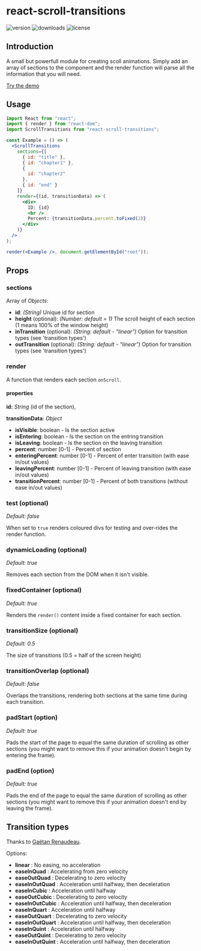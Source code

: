 # react-scroll-transitions

![version](https://img.shields.io/npm/v/react-scroll-transitions)
![downloads](https://img.shields.io/npm/dw/react-scroll-transitions)
![license](https://img.shields.io/npm/l/react-scroll-transitions)

## Introduction

A small but powerfull module for creating scoll animations. Simply add an array of sections to the component and the render function will parse all the information that you will need.

[Try the demo](https://mrvann.github.io/react-scroll-transitions)

## Usage

```jsx
import React from "react";
import { render } from "react-dom";
import ScrollTransitions from "react-scroll-transitions";

const Example = () => (
  <ScrollTransitions
    sections={[
      { id: "title" },
      { id: "chapter1" },
      {
        id: "chapter2"
      },
      { id: "end" }
    ]}
    render={(id, transitionData) => (
      <div>
        ID: {id}
        <br />
        Percent: {transitionData.percent.toFixed(2)}
      </div>
    )}
  />
);

render(<Example />, document.getElementById("root"));
```

## Props

### sections

Array of _Objects_:

- **id**: _(String)_ Unique id for section
- **height** (optional): _(Number: default = 1)_ The scroll height of each section (1 means 100% of the window height)
- **inTransition** (optional): _(String: default - "linear")_ Option for transition types (see 'transition types')
- **outTransition** (optional): _(String: default - "linear")_ Option for transition types (see 'transition types')

### render

A function that renders each section `onScroll`.

#### properties

**id:** _String_ (id of the section),

**transitionData**: _Object_

- **isVisible**: boolean - Is the section active
- **isEntering**: boolean - Is the section on the entring transition
- **isLeaving**: boolean - Is the section on the leaving transition
- **percent**: number [0-1] - Percent of section
- **enteringPercent**: number [0-1] - Percent of enter transition (with ease in/out values)
- **leavingPercent**: number [0-1] - Percent of leaving transition (with ease in/out values)
- **transitionPercent**: number [0-1] - Percent of both transitions (without ease in/out values)

### test (optional)

_Default: false_

When set to `true` renders coloured divs for testing and over-rides the render function.

### dynamicLoading (optional)

_Default: true_

Removes each section from the DOM when it isn't visible.

### fixedContainer (optional)

_Default: true_

Renders the `render()` content inside a fixed container for each section.

### transitionSize (optional)

_Default: 0.5_

The size of transitions (0.5 = half of the screen height)

### transitionOverlap (optional)

_Default: false_

Overlaps the transitions, rendering both sections at the same time during each transition.

### padStart (option)

_Default: true_

Pads the start of the page to equal the same duration of scrolling as other sections (you might want to remove this if your animation doesn't begin by entering the frame).

### padEnd (option)

_Default: true_

Pads the end of the page to equal the same duration of scrolling as other sections (you might want to remove this if your animation doesn't end by leaving the frame).

## Transition types

Thanks to [Gaëtan Renaudeau](https://gist.github.com/gre).

Options:

- **linear** : No easing, no acceleration
- **easeInQuad** : Accelerating from zero velocity
- **easeOutQuad** : Decelerating to zero velocity
- **easeInOutQuad** : Acceleration until halfway, then deceleration
- **easeInCubic** : Acceleration until halfway
- **easeOutCubic** : Decelerating to zero velocity
- **easeInOutCubic** : Acceleration until halfway, then deceleration
- **easeInQuart** : Acceleration until halfway
- **easeOutQuart** : Decelerating to zero velocity
- **easeInOutQuart** : Acceleration until halfway, then deceleration
- **easeInQuint** : Acceleration until halfway
- **easeOutQuint** : Decelerating to zero velocity
- **easeInOutQuint** : Acceleration until halfway, then deceleration
